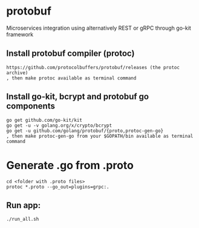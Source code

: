 # protobuf
Microservices integration using alternatively REST or gRPC through go-kit framework

## Install protobuf compiler (protoc)
    https://github.com/protocolbuffers/protobuf/releases (the protoc archive)
    , then make protoc available as terminal command

## Install go-kit, bcrypt and protobuf go components
    go get github.com/go-kit/kit
    go get -u -v golang.org/x/crypto/bcrypt
    go get -u github.com/golang/protobuf/{proto,protoc-gen-go}
    , then make protoc-gen-go from your $GOPATH/bin available as terminal command
    
# Generate .go from .proto
    cd <folder with .proto files>
    protoc *.proto --go_out=plugins=grpc:.

## Run app:
    ./run_all.sh